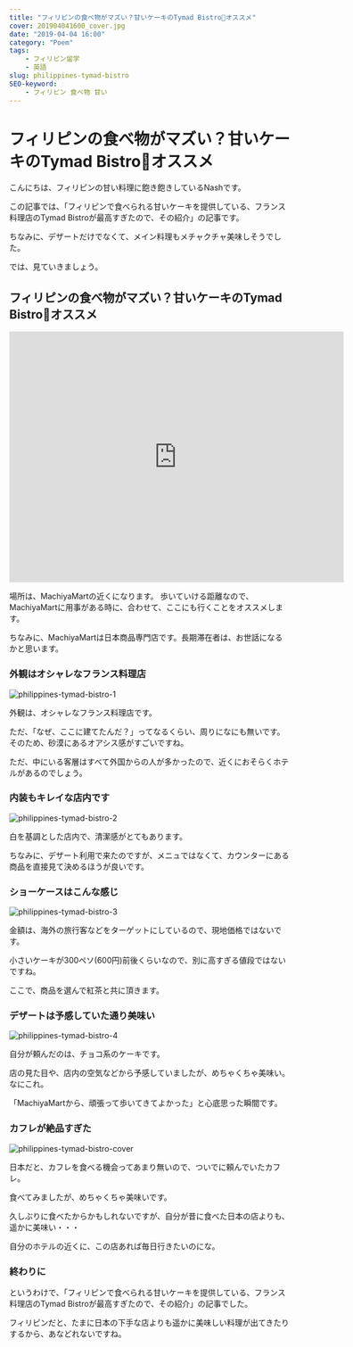 ```yaml
---
title: "フィリピンの食べ物がマズい？甘いケーキのTymad Bistroオススメ"
cover: 201904041600_cover.jpg
date: "2019-04-04 16:00"
category: "Poem"
tags:
    - フィリピン留学
    - 英語
slug: philippines-tymad-bistro
SEO-keyword:
    - フィリピン 食べ物 甘い
---
```


# フィリピンの食べ物がマズい？甘いケーキのTymad Bistroオススメ

こんにちは、フィリピンの甘い料理に飽き飽きしているNashです。

この記事では、「フィリピンで食べられる甘いケーキを提供している、フランス料理店のTymad Bistroが最高すぎたので、その紹介」の記事です。

ちなみに、デザートだけでなくて、メイン料理もメチャクチャ美味しそうでした。

では、見ていきましょう。

## フィリピンの食べ物がマズい？甘いケーキのTymad Bistroオススメ

<iframe src="https://www.google.com/maps/embed?pb=!1m18!1m12!1m3!1d3924.971564592089!2d123.90994178918879!3d10.344158711338101!2m3!1f0!2f0!3f0!3m2!1i1024!2i768!4f13.1!3m3!1m2!1s0x33a998e8766e6377%3A0x4d2b0bc8be9a540f!2sTymad+Bistro!5e0!3m2!1sja!2sph!4v1554363015339!5m2!1sja!2sph" width="600" height="450" frameborder="0" style="border:0" allowfullscreen></iframe>

場所は、MachiyaMartの近くになります。
歩いていける距離なので、MachiyaMartに用事がある時に、合わせて、ここにも行くことをオススメします。

ちなみに、MachiyaMartは日本商品専門店です。長期滞在者は、お世話になるかと思います。


### 外観はオシャレなフランス料理店

![philippines-tymad-bistro-1](./201904041600_1.jpg)

外観は、オシャレなフランス料理店です。

ただ、「なぜ、ここに建てたんだ？」ってなるくらい、周りになにも無いです。そのため、砂漠にあるオアシス感がすごいですね。

ただ、中にいる客層はすべて外国からの人が多かったので、近くにおそらくホテルがあるのでしょう。



### 内装もキレイな店内です

![philippines-tymad-bistro-2](./201904041600_2.jpg)

白を基調とした店内で、清潔感がとてもあります。

ちなみに、デザート利用で来たのですが、メニュではなくて、カウンターにある商品を直接見て決めるほうが良いです。

### ショーケースはこんな感じ

![philippines-tymad-bistro-3](./201904041600_3.jpg)

金額は、海外の旅行客などをターゲットにしているので、現地価格ではないです。

小さいケーキが300ペソ(600円)前後くらいなので、別に高すぎる値段ではないですね。

ここで、商品を選んで紅茶と共に頂きます。



### デザートは予感していた通り美味い

![philippines-tymad-bistro-4](./201904041600_4.jpg)

自分が頼んだのは、チョコ系のケーキです。

店の見た目や、店内の空気などから予感していましたが、めちゃくちゃ美味い。なにこれ。

「MachiyaMartから、頑張って歩いてきてよかった」と心底思った瞬間です。



### カフレが絶品すぎた

![philippines-tymad-bistro-cover](./201904041600_cover.jpg)

日本だと、カフレを食べる機会ってあまり無いので、ついでに頼んでいたカフレ。

食べてみましたが、めちゃくちゃ美味いです。

久しぶりに食べたからかもしれないですが、自分が昔に食べた日本の店よりも、遥かに美味い・・・

自分のホテルの近くに、この店あれば毎日行きたいのにな。



### 終わりに

というわけで、「フィリピンで食べられる甘いケーキを提供している、フランス料理店のTymad Bistroが最高すぎたので、その紹介」の記事でした。



フィリピンだと、たまに日本の下手な店よりも遥かに美味しい料理が出てきたりするから、あなどれないですね。